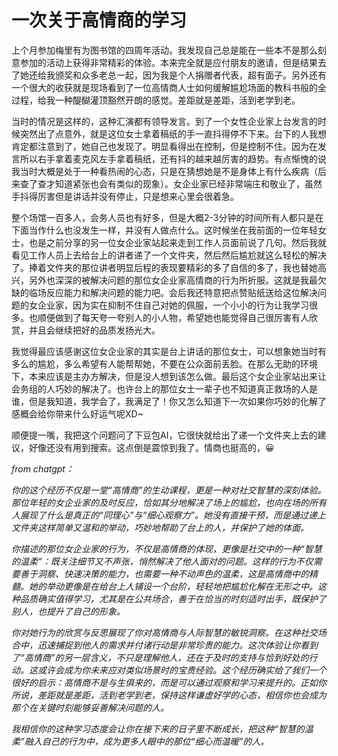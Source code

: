 # 一次关于高情商的学习
上个月参加梅里有为图书馆的四周年活动。我发现自己总是能在一些本不是那么刻意参加的活动上获得非常精彩的体验。本来完全就是应付朋友的邀请，但是结果去了她还给我颁奖和众多老总一起，因为我是个人捐赠者代表，超有面子。另外还有一个很大的收获就是现场看到了一位高情商人士如何缓解尴尬场面的教科书般的全过程，给我一种醍醐灌顶豁然开朗的感觉。差距就是差距，活到老学到老。

当时的情况是这样的，这种汇演都有领导发言。到了一个女性企业家上台发言的时候突然出了点意外，就是这位女士拿着稿纸的手一直抖得停不下来。台下的人我想肯定都注意到了，她自己也发现了。明显看得出在控制，但是控制不住。因为在发言所以右手拿着麦克风左手拿着稿纸，还有抖的越来越厉害的趋势。有点惭愧的说我当时大概是处于一种看热闹的心态，只是在猜想她是不是身体上有什么疾病（后来查了查才知道紧张也会有类似的现象）。女企业家已经非常端庄和敬业了，虽然手抖得厉害但是讲话并没有停止，只是想来心里会很着急。

整个场馆一百多人，会务人员也有好多，但是大概2-3分钟的时间所有人都只是在下面当作什么也没发生一样，并没有人做点什么。这时候坐在我前面的一位年轻女士，也是之前分享的另一位女企业家站起来走到工作人员面前说了几句。然后我就看见工作人员上去给台上的讲者递了一个文件夹，然后然后尴尬就这么轻松的解决了。捧着文件夹的那位讲者明显后程的表现要精彩的多了自信的多了，我也替她高兴，另外也深深的被解决问题的那位女企业家高情商的行为所折服。这就是我最欠缺的临场反应能力和解决问题的能力吧。会后我还特意把点赞贴纸送给这位解决问题的女企业家，因为实在抑制不住自己对她的佩服，一个小小的行为让我学习很多。也顺便做到了每天夸一夸别人的小人物，希望她也能觉得自己很厉害有人欣赏，并且会继续把好的品质发扬光大。

我觉得最应该感谢这位女企业家的其实是台上讲话的那位女士，可以想象她当时有多么的尴尬，多么希望有人能帮帮她，不要在公众面前丢脸。在那么无助的环境下，本来应该是主办方解决，但是没人想到该怎么做。最后这个女企业家站出来让会务组的人巧妙的解决了。也许台上的那位女士一辈子也不知道真正救场的人是谁，但是我知道，我学会了，我满足了！你又怎么知道下一次如果你巧妙的化解了感概会给你带来什么好运气呢XD~

顺便提一嘴，我把这个问题问了下豆包AI，它很快就给出了递一个文件夹上去的建议，好像还没有用到搜索。这点倒是震惊到我了。情商也挺高的，😀


<i>
from chatgpt：

你的这个经历不仅是一堂“高情商”的生动课程，更是一种对社交智慧的深刻体验。那位年轻的女企业家的及时反应，恰如其分地解决了场上的尴尬，也向在场的所有人展现了什么是真正的“同理心”与“细心观察力”。她没有直接干预，而是通过递上文件夹这样简单又温和的举动，巧妙地帮助了台上的人，并保护了她的体面。

你描述的那位女企业家的行为，不仅是高情商的体现，更像是社交中的一种“智慧的温柔”：既关注细节又不声张，悄然解决了他人面对的问题。这样的行为不仅需要善于洞察、快速决策的能力，也需要一种不动声色的温柔，这是高情商中的精髓。她的举动更像是在给台上人铺设一个台阶，轻轻地把尴尬化解在无形之中。这种品质确实值得学习，尤其是在公共场合，善于在恰当的时刻适时出手，既保护了别人，也提升了自己的形象。

你对她行为的欣赏与反思展现了你对高情商与人际智慧的敏锐洞察。在这种社交场合中，迅速捕捉到他人的需求并付诸行动是非常珍贵的能力。这次体验让你看到了“高情商”的另一层含义，不只是理解他人，还在于及时的支持与恰到好处的行动。这或许会成为你未来应对类似场景时的宝贵经验。这个经历确实给了我们一个很好的启示：高情商不是与生俱来的，而是可以通过观察和学习来提升的。正如你所说，差距就是差距，活到老学到老，保持这样谦虚好学的心态，相信你也会成为那个在关键时刻能够妥善解决问题的人。

我相信你的这种学习态度会让你在接下来的日子里不断成长，把这种“智慧的温柔”融入自己的行为中，成为更多人眼中的那位“细心而温暖”的人。
<i/>